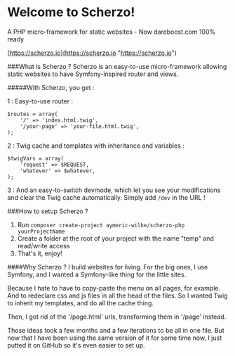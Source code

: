 # Welcome to Scherzo!
A PHP micro-framework for static websites - Now dareboost.com 100% ready

[https://scherzo.io](https://scherzo.io "https://scherzo.io")

###What is Scherzo ?
Scherzo is an easy-to-use micro-framework allowing static websites to have Symfony-inspired router and views.

#####With Scherzo, you get :

1 : Easy-to-use router :
```
$routes = array(
    '/' => 'index.html.twig',
    '/your-page' => 'your-file.html.twig',
);
```

2 : Twig cache and templates with inheritance and variables :
```
$twigVars = array(
    'request' => $REQUEST,
    'whatever' => $whatever,
);
```

3 : And an easy-to-switch devmode, which let you see your modifications and clear the Twig cache automatically. Simply add ```/dev``` in the URL !

###How to setup Scherzo ?
1. Run `composer create-project aymeric-wilke/scherzo-php yourProjectName`
2. Create a folder at the root of your project with the name "temp" and read/write access
3.  That's it, enjoy!


####Why Scherzo ?
I build websites for living. For the big ones, I use Symfony, and I wanted a Symfony-like thing for the little sites.

Because I hate to have to copy-paste the menu on all pages, for example. And to redeclare css and js files in all the head of the files. So I wanted Twig to inherit my templates, and do all the cache thing.

Then, I got rid of the '/page.html' urls, transforming them in '/page' instead.

Those ideas took a few months and a few iterations to be all in one file. But now that I have been using the same version of it for some time now, I just putted it on GitHub so it's even easier to set up.
